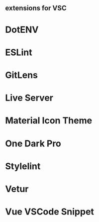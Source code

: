 ## extensions for VSC

# DotENV
# ESLint
# GitLens
# Live Server
# Material Icon Theme
# One Dark Pro
# Stylelint
# Vetur
# Vue VSCode Snippet
